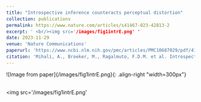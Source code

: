 ```yaml
---
title: "Introspective inference counteracts perceptual distortion"
collection: publications
permalink: https://www.nature.com/articles/s41467-023-42813-2
excerpt: ' <br/><img src='/images/fig1intrE.png' '
date: 2023-11-29
venue: 'Nature Communications'
paperurl: 'https://www.ncbi.nlm.nih.gov/pmc/articles/PMC10687029/pdf/41467_2023_Article_42813.pdf'
citation: 'Mihali, A., Broeker, M., Ragalmuto, F.D.M. et al. Introspective inference counteracts perceptual distortion. Nat Commun 14, 7826 (2023). https://doi.org/10.1038/s41467-023-42813-2'
---
```



![Image from paper]{/images/fig1intrE.png}{: .align-right "width=300px"}

<br/><img src='/images/fig1intrE.png'
